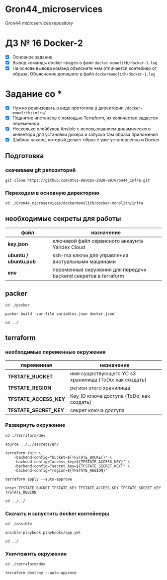# Gron44_microservices
Gron44 microservices repository

# ДЗ № 16 Docker-2
 - [x] Основное задание
 - [x] Вывод команды docker images в файл `docker-monolith/docker-1.log`
 - [x] На основе вывода команд объясните чем отличается контейнер от
образа. Объяснение допишите в файл `dockermonolith/docker-1.log`
# Задание со *
 - [x] Нужно реализовать в виде прототипа в директории `/docker-monolith/infra/`
 - [x] Поднятие инстансов с помощью Terraform, их количество задается переменной
 - [x] Несколько плейбуков Ansible с использованием динамического инвентори для установки докера и запуска там образа приложения
 - [x] Шаблон пакера, который делает образ с уже установленным Docker

## Подготовка

### скачиваем git репозиторий

    git clone https://github.com/Otus-DevOps-2020-08/Gron44_infra.git

### Переходим в основную директорию

    cd ./Gron44_microservices/dockermonolith/docker-monolith/infra

## необходимые секреты для работы
|файл|назначение|
|--|--|
|**key.json**|ключевой файл сервисного аккаунта Yandex Cloud|
|**ubuntu / ubuntu.pub**|ssh-rsa ключи для управления виртуальными машинами|
|**env**|переменные окружения для передачи backend секретов в terraform|

## packer
    cd ./packer

    packer build -var-file variables.json docker.json`

    cd ../

## terraform

### необходимые переменные окружения
|переменная|назначение|
|--|--|
|**TFSTATE_BUCKET**|имя существующего YC s3 хранилища (ToDo: как создать)|
|**TFSTATE_REGION**|регион этого хранилища|
|**TFSTATE_ACCESS_KEY**|Key_ID ключа доступа (ToDo: как создать)|
|**TFSTATE_SECRET_KEY**|секрет ключа доступа|

### Развернуть окружение

    cd ./terraform/dev

    source ../../secrets/env

    terraform init \
    	-backend-config="bucket=${TFSTATE_BUCKET}" \
    	-backend-config="access_key=${TFSTATE_ACCESS_KEY}" \
    	-backend-config="secret_key=${TFSTATE_SECRET_KEY}" \
    	-backend-config="region=${TFSTATE_REGION}"

    terraform apply --auto-approve

    unset TFSTATE_BUCKET TFSTATE_KEY TFSTATE_ACCESS_KEY TFSTATE_SECRET_KEY TFSTATE_REGION

    cd ../../

### Скачать и запустить docker контейнеры

    cd ./ansible

    ansible-playbook playbooks/app.yml

    cd ../

### Уничтожить окружение

    cd ./terraform/dev

    terraform destroy --auto-approve
